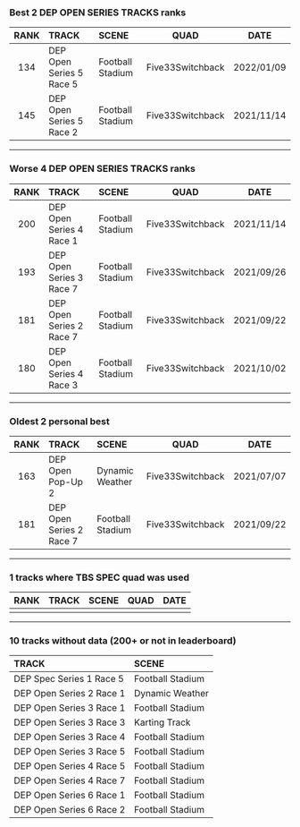 ### Best 2 DEP OPEN SERIES TRACKS ranks
|RANK|TRACK|SCENE|QUAD|DATE|
|:---:|:---|:---|:---:|:---:|
|134|DEP Open Series 5 Race 5|Football Stadium|Five33Switchback|2022/01/09|
|145|DEP Open Series 5 Race 2|Football Stadium|Five33Switchback|2021/11/14|
---
### Worse 4 DEP OPEN SERIES TRACKS ranks
|RANK|TRACK|SCENE|QUAD|DATE|
|:---:|:---|:---|:---:|:---:|
|200|DEP Open Series 4 Race 1|Football Stadium|Five33Switchback|2021/11/14|
|193|DEP Open Series 3 Race 7|Football Stadium|Five33Switchback|2021/09/26|
|181|DEP Open Series 2 Race 7|Football Stadium|Five33Switchback|2021/09/22|
|180|DEP Open Series 4 Race 3|Football Stadium|Five33Switchback|2021/10/02|
---
### Oldest 2 personal best
|RANK|TRACK|SCENE|QUAD|DATE|
|:---:|:---|:---|:---:|:---:|
|163|DEP Open Pop-Up 2|Dynamic Weather|Five33Switchback|2021/07/07|
|181|DEP Open Series 2 Race 7|Football Stadium|Five33Switchback|2021/09/22|
---
### 1 tracks where TBS SPEC quad was used
|RANK|TRACK|SCENE|QUAD|DATE|
|:---:|:---|:---|:---:|:---:|
||||||
---
### 10 tracks without data (200+ or not in leaderboard)
|TRACK|SCENE|
|:---|:---|
|DEP Spec Series 1 Race 5|Football Stadium|
|DEP Open Series 2 Race 1|Dynamic Weather|
|DEP Open Series 3 Race 1|Football Stadium|
|DEP Open Series 3 Race 3|Karting Track|
|DEP Open Series 3 Race 4|Football Stadium|
|DEP Open Series 3 Race 5|Football Stadium|
|DEP Open Series 4 Race 5|Football Stadium|
|DEP Open Series 4 Race 7|Football Stadium|
|DEP Open Series 6 Race 1|Football Stadium|
|DEP Open Series 6 Race 2|Football Stadium|
